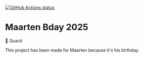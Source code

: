 
[![GitHub Actions status](https://github.com/mentosmenno2/maarten-bday-2025/workflows/Build%20%26%20test/badge.svg)](https://github.com/mentosmenno2/maarten-bday-2025/actions)

# Maarten Bday 2025

🦆 Quack

This project has been made for Maarten because it's his birthday.
